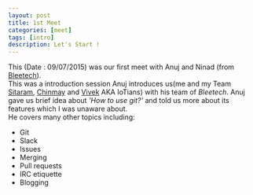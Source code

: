 ```yaml
---
layout: post
title: 1st Meet
categories: [meet]
tags: [intro]
description: Let's Start !
---
```


This (Date : 09/07/2015) was our first meet with Anuj and Ninad (from [Bleetech](http://www.getblee.com/)).  
This was a introduction session Anuj introduces us(me and my Team [Sitaram](http://sitaramshelke.github.io), [Chinmay](http://chinmay1994.github.io/) and [Vivek](http://pimprikarvivek.github.io/) AKA IoTians) with his team of *Bleetech*. Anuj gave us brief idea about *'How to use git?'* and told us more about its features which I was unaware about.  
He covers many other topics including:  

* Git  
* Slack  
* Issues  
* Merging  
* Pull requests  
* IRC etiquette  
* Blogging  
 